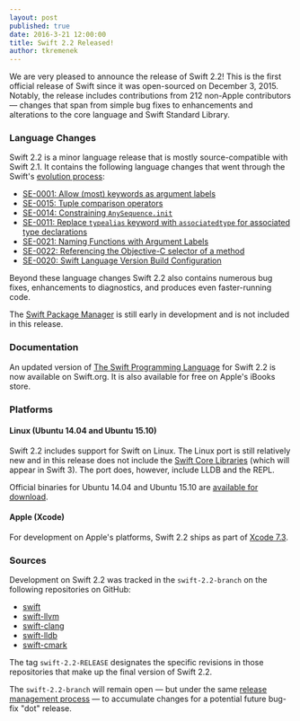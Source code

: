 ```yaml
---
layout: post
published: true
date: 2016-3-21 12:00:00
title: Swift 2.2 Released!
author: tkremenek
---
```


We are very pleased to announce the release of Swift 2.2!  This is the first official release of Swift since it was open-sourced on December 3, 2015.  Notably, the release includes contributions from 212 non-Apple contributors &mdash; changes that span from simple bug fixes to enhancements and alterations to the core language and Swift Standard Library.

### Language Changes

Swift 2.2 is a minor language release that is mostly source-compatible with Swift 2.1.  It contains the following language changes that went through the Swift's [evolution process](/contributing/#participating-in-the-swift-evolution-process):

* [SE-0001: Allow (most) keywords as argument labels](https://github.com/apple/swift-evolution/blob/master/proposals/0001-keywords-as-argument-labels.md)
* [SE-0015: Tuple comparison operators](https://github.com/apple/swift-evolution/blob/master/proposals/0015-tuple-comparison-operators.md)
* [SE-0014: Constraining `AnySequence.init`](https://github.com/apple/swift-evolution/blob/master/proposals/0014-constrained-AnySequence.md)
* [SE-0011: Replace `typealias` keyword with `associatedtype` for associated type declarations](https://github.com/apple/swift-evolution/blob/master/proposals/0011-replace-typealias-associated.md)
* [SE-0021: Naming Functions with Argument Labels](https://github.com/apple/swift-evolution/blob/master/proposals/0021-generalized-naming.md)
* [SE-0022: Referencing the Objective-C selector of a method](https://github.com/apple/swift-evolution/blob/master/proposals/0022-objc-selectors.md)
* [SE-0020: Swift Language Version Build Configuration](https://github.com/apple/swift-evolution/blob/master/proposals/0020-if-swift-version.md)

Beyond these language changes Swift 2.2 also contains numerous bug fixes, enhancements to diagnostics, and produces even faster-running code.

The [Swift Package Manager](/package-manager/) is still early in development and is not included in this release.

### Documentation

An updated version of [The Swift Programming Language](/documentation/#the-swift-programming-language) for Swift 2.2 is now available on Swift.org.  It is also available for free on Apple's iBooks store.

### Platforms

#### Linux (Ubuntu 14.04 and Ubuntu 15.10)

Swift 2.2 includes support for Swift on Linux.  The Linux port is still relatively new and in this release does not include the [Swift Core Libraries](/core-libraries/) (which will appear in Swift 3).  The port does, however, include LLDB and the REPL.

Official binaries for Ubuntu 14.04 and Ubuntu 15.10 are [available for download](/download/).

#### Apple (Xcode)

For development on Apple's platforms, Swift 2.2 ships as part of [Xcode 7.3](https://developer.apple.com/xcode/download/).

### Sources

Development on Swift 2.2 was tracked in the `swift-2.2-branch` on the following repositories on GitHub:

* [swift]
* [swift-llvm]
* [swift-clang]
* [swift-lldb]
* [swift-cmark]

The tag `swift-2.2-RELEASE` designates the specific revisions in those repositories that make up the final version of Swift 2.2.

The `swift-2.2-branch` will remain open &mdash; but under the same [release management process](/blog/swift-2-2-release-process/) &mdash; to accumulate changes for a potential future bug-fix "dot" release.

[swift-dev]: https://lists.swift.org/mailman/listinfo/swift-dev
[swift]: https://github.com/apple/swift
[swift-llvm]: https://github.com/apple/swift-llvm
[swift-clang]: https://github.com/apple/swift-clang
[swift-lldb]: https://github.com/apple/swift-lldb
[swift-cmark]: https://github.com/apple/swift-cmark
